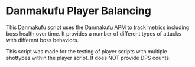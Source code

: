 # Danmakufu Player Balancing

This Danmakufu script uses the Danmakufu APM to track metrics including boss health over time. It provides a number of different types of attacks with different boss behaviors.

This script was made for the testing of player scripts with multiple shottypes within the player script. It does NOT provide DPS counts.